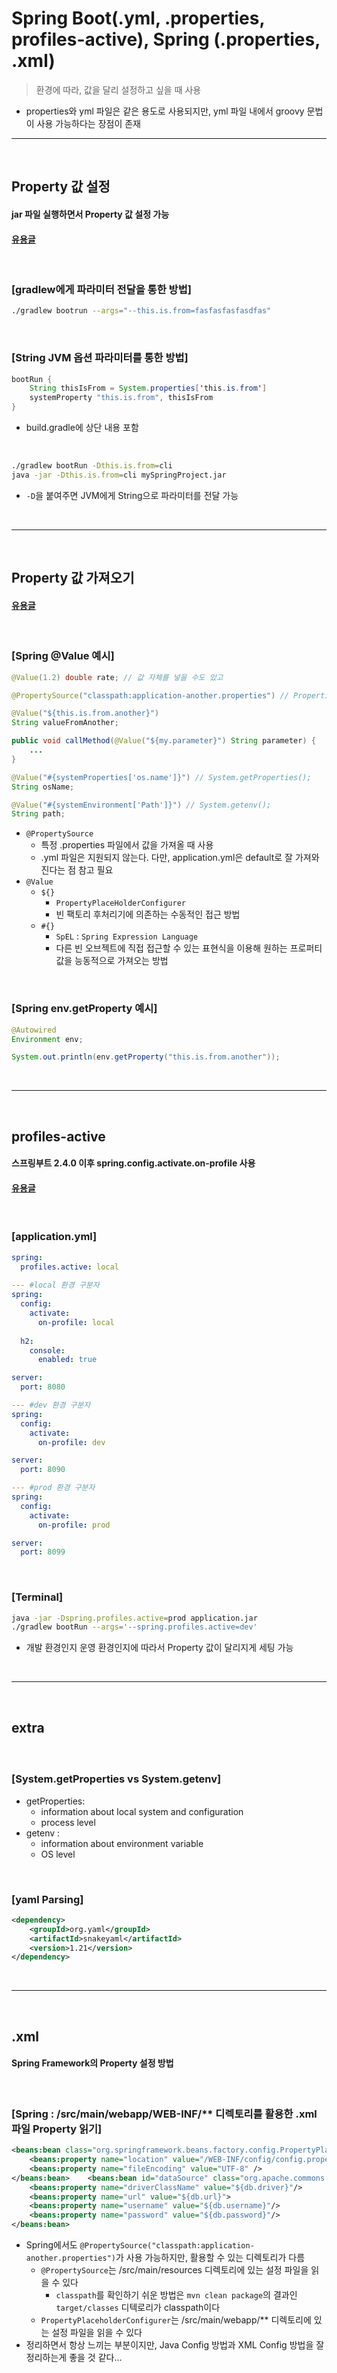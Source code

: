 # Spring Boot(.yml, .properties, profiles-active), Spring (.properties, .xml)
> 환경에 따라, 값을 달리 설정하고 싶을 때 사용
* properties와 yml 파일은 같은 용도로 사용되지만, yml 파일 내에서 groovy 문법이 사용 가능하다는 장점이 존재

<hr>
<br>

## Property 값 설정
#### jar 파일 실행하면서 Property 값 설정 가능
#### [유용글](https://m.blog.naver.com/PostView.naver?isHttpsRedirect=true&blogId=youreme&logNo=110158875473)

<br>

### [gradlew에게 파라미터 전달을 통한 방법]
```bash
./gradlew bootrun --args="--this.is.from=fasfasfasfasdfas"
```

<br>

### [String JVM 옵션 파라미터를 통한 방법]

```java
bootRun {
    String thisIsFrom = System.properties['this.is.from']
    systemProperty "this.is.from", thisIsFrom
}
```
* build.gradle에 상단 내용 포함

<br>

```bash
./gradlew bootRun -Dthis.is.from=cli
java -jar -Dthis.is.from=cli mySpringProject.jar
```
* `-D`을 붙여주면 JVM에게 String으로 파라미터를 전달 가능

<br>
<hr>
<br>

## Property 값 가져오기
#### [유용글](https://bcp0109.tistory.com/227) 

<br>

### [Spring @Value 예시]
```java
@Value(1.2) double rate; // 값 자체를 넣을 수도 있고

@PropertySource("classpath:application-another.properties") // Properties 파일에서 값을 가져올 수도 있다

@Value("${this.is.from.another}")
String valueFromAnother;

public void callMethod(@Value("${my.parameter}") String parameter) {
    ...
}

@Value("#{systemProperties['os.name']}") // System.getProperties();
String osName;

@Value("#{systemEnvironment['Path']}") // System.getenv();
String path;
```
* `@PropertySource` 
  * 특정 .properties 파일에서 값을 가져올 때 사용
  * .yml 파일은 지원되지 않는다. 다만, application.yml은 default로 잘 가져와진다는 점 참고 필요
* `@Value`
  * `${}`
    * `PropertyPlaceHolderConfigurer`
    * 빈 팩토리 후처리기에 의존하는 수동적인 접근 방법
  * `#{}`
    * `SpEL` : `Spring Expression Language`
    * 다른 빈 오브젝트에 직접 접근할 수 있는 표현식을 이용해 원하는 프로퍼티 값을 능동적으로 가져오는 방법

<br>

### [Spring env.getProperty 예시]
```java
@Autowired
Environment env;

System.out.println(env.getProperty("this.is.from.another"));
```

<br>
<hr>
<br>

## profiles-active
#### 스프링부트 2.4.0 이후 spring.config.activate.on-profile 사용
#### [유용글](https://stackoverflow.com/questions/31038250/setting-active-profile-and-config-location-from-command-line-in-spring-boot)

<br>

### [application.yml]
```yml
spring:
  profiles.active: local
  
--- #local 환경 구분자
spring:
  config:
    activate:
      on-profile: local
      
  h2:
    console:
      enabled: true

server:
  port: 8080

--- #dev 환경 구분자
spring:
  config:
    activate:
      on-profile: dev

server:
  port: 8090

--- #prod 환경 구분자
spring:
  config:
    activate:
      on-profile: prod

server:
  port: 8099
```

<br>

### [Terminal]
```bash
java -jar -Dspring.profiles.active=prod application.jar
./gradlew bootRun --args='--spring.profiles.active=dev'
```
* 개발 환경인지 운영 환경인지에 따라서 Property 값이 달리지게 세팅 가능

<br>
<hr>
<br>

## extra
#### 

<br>

### [System.getProperties vs System.getenv]
* getProperties: 
  * information about local system and configuration
  * process level
* getenv : 
  * information about environment variable
  * OS level

<br>

### [yaml Parsing]
```xml
<dependency>
    <groupId>org.yaml</groupId>
    <artifactId>snakeyaml</artifactId>
    <version>1.21</version>            
</dependency>
```

<br>
<hr>
<br>

## .xml 
#### Spring Framework의 Property 설정 방법

<br>

### [Spring : /src/main/webapp/WEB-INF/** 디렉토리를 활용한 .xml 파일 Property 읽기]
```xml
<beans:bean class="org.springframework.beans.factory.config.PropertyPlaceholderConfigurer">
    <beans:property name="location" value="/WEB-INF/config/config.properties"/>
    <beans:property name="fileEncoding" value="UTF-8" />
</beans:bean>    <beans:bean id="dataSource" class="org.apache.commons.dbcp.BasicDataSource">
    <beans:property name="driverClassName" value="${db.driver}"/>
    <beans:property name="url" value="${db.url}">
    <beans:property name="username" value="${db.username}"/>
    <beans:property name="password" value="${db.password}"/>
</beans:bean>
```
* Spring에서도 `@PropertySource("classpath:application-another.properties")`가 사용 가능하지만, 활용할 수 있는 디렉토리가 다름
  * `@PropertySource`는 /src/main/resources 디렉토리에 있는 설정 파일을 읽을 수 있다
    * `classpath`를 확인하기 쉬운 방법은 `mvn clean package`의 결과인 `target/classes` 디텍로리가 classpath이다
  * `PropertyPlaceholderConfigurer`는 /src/main/webapp/** 디렉토리에 있는 설정 파일을 읽을 수 있다
* 정리하면서 항상 느끼는 부분이지만, Java Config 방법과 XML Config 방법을 잘 정리하는게 좋을 것 같다...

